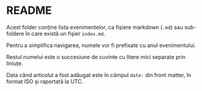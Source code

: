 # README

Acest folder conține lista evenimentelor, ca fișiere markdown
(`.md`) sau sub-foldere în care există un fișier `index.md`.

Pentru a simplifica navigarea, numele vor fi prefixate cu anul evenimentului.

Restul numelui este o succesiune de cuvinte cu
litere mici separate prin liniuțe.

Data când articolul a fost adăugat este în câmpul `date:` din front matter,
în format ISO și raportată la UTC.
